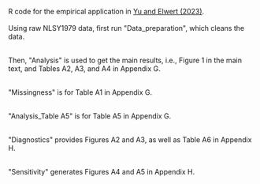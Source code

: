 
R code for the empirical application in [Yu and Elwert (2023)](https://arxiv.org/abs/2306.16591). <br /><br />
Using raw NLSY1979 data, first run "Data_preparation", which cleans the data. <br /><br />
 
Then, "Analysis" is used to get the main results, i.e., Figure 1 in the main text, and Tables A2, A3, and A4 in Appendix G.  <br /> <br />
 
"Missingness" is for Table A1 in Appendix G. <br /> <br />
 
"Analysis_Table A5" is for Table A5 in Appendix G. <br /> <br />

"Diagnostics" provides Figures A2 and A3, as well as Table A6 in Appendix H. <br /> <br />

"Sensitivity" generates Figures A4 and A5 in Appendix H.
